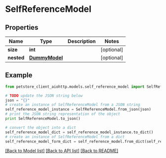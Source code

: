 # SelfReferenceModel


## Properties

Name | Type | Description | Notes
------------ | ------------- | ------------- | -------------
**size** | **int** |  | [optional] 
**nested** | [**DummyModel**](DummyModel.md) |  | [optional] 

## Example

```python
from petstore_client_aiohttp.models.self_reference_model import SelfReferenceModel

# TODO update the JSON string below
json = "{}"
# create an instance of SelfReferenceModel from a JSON string
self_reference_model_instance = SelfReferenceModel.from_json(json)
# print the JSON string representation of the object
print SelfReferenceModel.to_json()

# convert the object into a dict
self_reference_model_dict = self_reference_model_instance.to_dict()
# create an instance of SelfReferenceModel from a dict
self_reference_model_form_dict = self_reference_model.from_dict(self_reference_model_dict)
```
[[Back to Model list]](../README.md#documentation-for-models) [[Back to API list]](../README.md#documentation-for-api-endpoints) [[Back to README]](../README.md)


